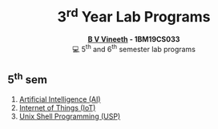 <div align="center">
  <h1> 3<sup>rd</sup> Year Lab Programs </h1>
  <strong><a href="https://github.com/vinsdragonis">B V Vineeth</a> - 1BM19CS033</strong><br>
  💻 5<sup>th</sup> and 6<sup>th</sup> semester lab programs
</div>

## 5<sup>th</sup> sem

<div>
  <ol>
    <li><a href="https://vinsdragonis.github.io/3rd-year-labs/AI/">Artificial Intelligence (AI)</a></li>
    <li><a href="https://vinsdragonis.github.io/3rd-year-labs/IoT/">Internet of Things (IoT)</a></li>
    <li><a href="https://github.com/vinsdragonis/3rd-year-labs/tree/main/USP">Unix Shell Programming (USP)</a></li>
  </ol>
</div>
